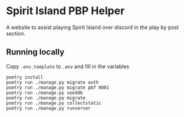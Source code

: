 # Spirit Island PBP Helper

A website to assist playing Spirit Island over discord in the play by post section.

## Running locally

Copy `.env.template` to `.env` and fill in the variables

```
poetry install
poetry run ./manage.py migrate auth
poetry run ./manage.py migrate pbf 0001
poetry run ./manage.py seeddb
poetry run ./manage.py migrate
poetry run ./manage.py collectstatic
poetry run ./manage.py runserver
```

